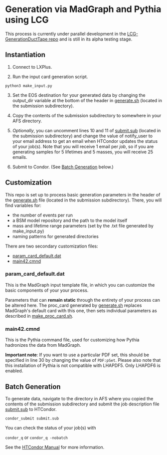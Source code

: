 # Generation via MadGraph and Pythia using LCG

This process is currently under parallel development in the [LCG-GenerationDuctTape repo](https://github.com/j-s-ashley/LCG-GenerationDuctTape) and is still in its alpha testing stage.

## Instantiation

1. Connect to LXPlus.

2. Run the input card generation script.

`python3 make_input.py`

3. Set the EOS destination for your generated data by changing the output_dir variable at the bottom of the header in [generate.sh](https://github.com/j-s-ashley/LCG-GenerationDuctTape/blob/main/generate.sh) (located in the submission subdirectory).

4. Copy the contents of the submission subdirectory to somewhere in your AFS directory. 

5. *Optionally*, you can uncomment lines 10 and 11 of [submit.sub](https://github.com/A-A-Abdelhamid/LLP_Sleptons_RPV_SUSY/blob/secondary/generate_events/submit.sub) (located in the submission subdirectory) and change the value of notify_user to your email address to get an email when HTCondor updates the status of your job(s). Note that you will receive 1 email per *job*, so if you are generating samples for 5 lifetimes and 5 masses, you will receive 25 emails.

6. Submit to Condor. (See [Batch Generation](https://github.com/A-A-Abdelhamid/LLP_Sleptons_RPV_SUSY/tree/secondary/generate_events#batch-generation) below.)
## Customization

This repo is set up to process basic generation parameters in the header of the [generate.sh](https://github.com/j-s-ashley/LCG-GenerationDuctTape/blob/main/generate.sh) file (located in the submission subdirectory). There, you will find variables for:

- the number of events per run
- a BSM model repository and the path to the model itself
- mass and lifetime range parameters (set by the .txt file generated by make_input.py)
- naming patterns for generated directories

There are two secondary customization files: 

- [param_card_default.dat](https://github.com/j-s-ashley/LCG-GenerationDuctTape/blob/main/param_card_default.dat)
- [main42.cmnd](https://github.com/j-s-ashley/LCG-GenerationDuctTape/blob/main/main42.cmnd)

### param_card_default.dat

This is the MadGraph input template file, in which you can customize the basic components of your your process.

Parameters that can **remain static** through the entirety of your process can be altered here. The proc_card generated by [generate.sh](https://github.com/j-s-ashley/LCG-GenerationDuctTape/blob/main/generate.sh) replaces MadGraph's default card with this one, then sets individual parameters as described in [make_proc_card.sh](https://github.com/j-s-ashley/LCG-GenerationDuctTape/blob/main/make_proc_card.sh).

### main42.cmnd

This is the Pythia command file, used for customizing how Pythia hadronizes the data from MadGraph.

**Important note**: 
If you want to use a particular PDF set, this should be specified in line 30 by changing the value of `PDF:pSet`. Please also note that this installation of Pythia is not compatible with LHAPDF5. Only LHAPDF6 is enabled.

## Batch Generation

To generate data, navigate to the directory in AFS where you copied the contents of the submission subdirectory and submit the job description file [submit.sub](https://github.com/A-A-Abdelhamid/LLP_Sleptons_RPV_SUSY/blob/secondary/generate_events/submit.sub) to HTCondor.

`condor_submit submit.sub`

You can check the status of your job(s) with 

`condor_q` or `condor_q -nobatch`

See the [HTCondor Manual](https://htcondor.readthedocs.io/en/latest/users-manual/managing-a-job.html) for more information.
